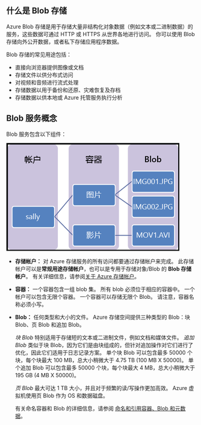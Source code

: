 ## <a name="what-is-blob-storage"></a>什么是 Blob 存储
Azure Blob 存储是用于存储大量非结构化对象数据（例如文本或二进制数据）的服务，这些数据可通过 HTTP 或 HTTPS 从世界各地进行访问。 你可以使用 Blob 存储向外公开数据，或者私下存储应用程序数据。

Blob 存储的常见用途包括：

* 直接向浏览器提供图像或文档
* 存储文件以供分布式访问
* 对视频和音频进行流式处理
* 存储数据以用于备份和还原、灾难恢复及存档
* 存储数据以供本地或 Azure 托管服务执行分析

## <a name="blob-service-concepts"></a>Blob 服务概念
Blob 服务包含以下组件：

![Blob 体系结构](./media/storage-blob-concepts-include/blob1.png)

* **存储帐户：** 对 Azure 存储服务的所有访问都要通过存储帐户来完成。 此存储帐户可以是**常规用途存储帐户**，也可以是专用于存储对象/Blob 的 **Blob 存储帐户**。 有关详细信息，请参阅[关于 Azure 存储帐户](../articles/storage/storage-create-storage-account.md)。
* **容器：** 一个容器包含一组 blob 集。 所有 blob 必须位于相应的容器中。 一个帐户可以包含无限个容器。 一个容器可以存储无限个 Blob。 请注意，容器名称必须小写。
* **Blob：** 任何类型和大小的文件。 Azure 存储空间提供三种类型的 Blob：块 Blob、页 Blob 和追加 Blob。
  
    *块 Blob* 特别适用于存储短的文本或二进制文件，例如文档和媒体文件。 *追加 Blob* 类似于块 Blob，因为它们是由块组成的，但针对追加操作对它们进行了优化，因此它们适用于日志记录方案。 单个块 Blob 可以包含最多 50000 个块，每个块最大 100 MB，总大小稍微大于 4.75 TB (100 MB X 50000)。 单个追加 Blob 可以包含最多 50000 个块，每个块最大 4 MB，总大小稍微大于 195 GB (4 MB X 50000)。
  
    *页 Blob* 最大可达 1 TB 大小，并且对于频繁的读/写操作更加高效。 Azure 虚拟机使用页 Blob 作为 OS 和数据磁盘。
  
    有关命名容器和 Blob 的详细信息，请参阅 [命名和引用容器、Blob 和元数据](/rest/api/storageservices/Naming-and-Referencing-Containers--Blobs--and-Metadata)。

